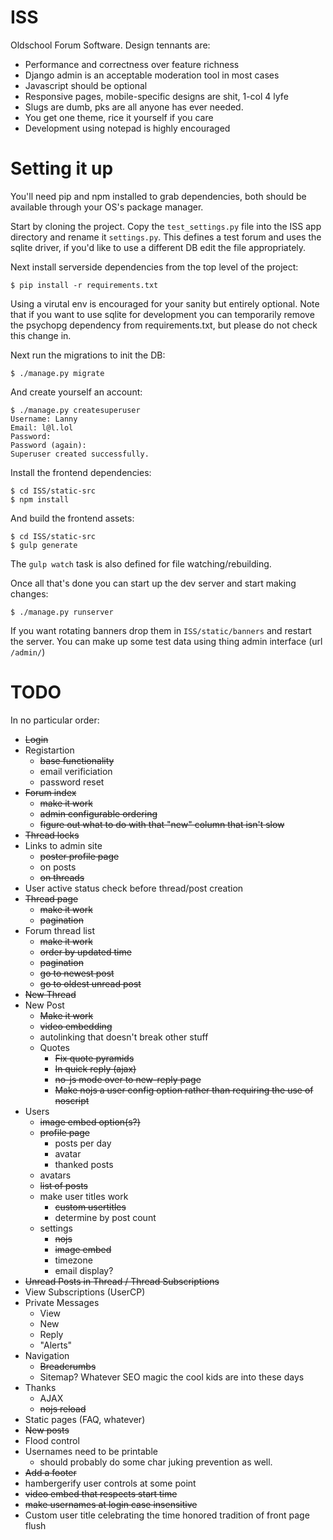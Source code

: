 # ISS
Oldschool Forum Software. Design tennants are:

- Performance and correctness over feature richness
- Django admin is an acceptable moderation tool in most cases
- Javascript should be optional
- Responsive pages, mobile-specific designs are shit, 1-col 4 lyfe
- Slugs are dumb, pks are all anyone has ever needed.
- You get one theme, rice it yourself if you care
- Development using notepad is highly encouraged

# Setting it up

You'll need pip and npm installed to grab dependencies, both should be available
through your OS's package manager.

Start by cloning the project. Copy the `test_settings.py` file into the ISS app
directory and rename it `settings.py`. This defines a test forum and uses the
sqlite driver, if you'd like to use a different DB edit the file appropriately.

Next install serverside dependencies from the top level of the project:

```
$ pip install -r requirements.txt
```

Using a virutal env is encouraged for your sanity but entirely optional.  Note
that if you want to use sqlite for development you can temporarily remove the
psychopg dependency from requirements.txt, but please do not check this change
in.

Next run the migrations to init the DB:

```
$ ./manage.py migrate
```

And create yourself an account:

```
$ ./manage.py createsuperuser
Username: Lanny
Email: l@l.lol
Password: 
Password (again): 
Superuser created successfully.
```

Install the frontend dependencies:

```
$ cd ISS/static-src
$ npm install
```

And build the frontend assets:

```
$ cd ISS/static-src
$ gulp generate
```

The `gulp watch` task is also defined for file watching/rebuilding.

Once all that's done you can start up the dev server and start making changes:

```
$ ./manage.py runserver
```

If you want rotating banners drop them in `ISS/static/banners` and restart the 
server. You can make up some test data using thing admin interface (url
`/admin/`)

# TODO
In no particular order:

- ~~Login~~
- Registartion
  - ~~base functionality~~
  - email verificiation
  - password reset
- ~~Forum index~~
    - ~~make it work~~
    - ~~admin configurable ordering~~
    - ~~figure out what to do with that "new" column that isn't slow~~
- ~~Thread locks~~
- Links to admin site
  - ~~poster profile page~~
  - on posts
  - ~~on threads~~
- User active status check before thread/post creation
- ~~Thread page~~
    - ~~make it work~~
    - ~~pagination~~
- Forum thread list
    - ~~make it work~~
    - ~~order by updated time~~
    - ~~pagination~~
    - ~~go to newest post~~
    - ~~go to oldest unread post~~
- ~~New Thread~~
- New Post
    - ~~Make it work~~
    - ~~video embedding~~
    - autolinking that doesn't break other stuff
    - Quotes
        - ~~Fix quote pyramids~~
        - ~~In quick reply (ajax)~~
        - ~~no-js mode over to new-reply page~~
        - ~~Make nojs a user config option rather than requiring the use of noscript~~
- Users
    - ~~image embed option(s?)~~
    - ~~profile page~~
      - posts per day
      - avatar
      - thanked posts
    - avatars
    - ~~list of posts~~
    - make user titles work
      - ~~custom usertitles~~
      - determine by post count
    - settings
      - ~~nojs~~
      - ~~image embed~~
      - timezone
      - email display?
- ~~Unread Posts in Thread / Thread Subscriptions~~
- View Subscriptions (UserCP) 
- Private Messages
    - View
    - New
    - Reply
    - "Alerts"
- Navigation
    - ~~Breadcrumbs~~
    - Sitemap? Whatever SEO magic the cool kids are into these days
- Thanks
    - AJAX
    - ~~nojs reload~~
- Static pages (FAQ, whatever)
- ~~New posts~~
- Flood control
- Usernames need to be printable
    - should probably do some char juking prevention as well.
- ~~Add a footer~~
- hambergerify user controls at some point
- ~~video embed that respects start time~~
- ~~make usernames at login case insensitive~~
- Custom user title celebrating the time honored tradition of front page flush
